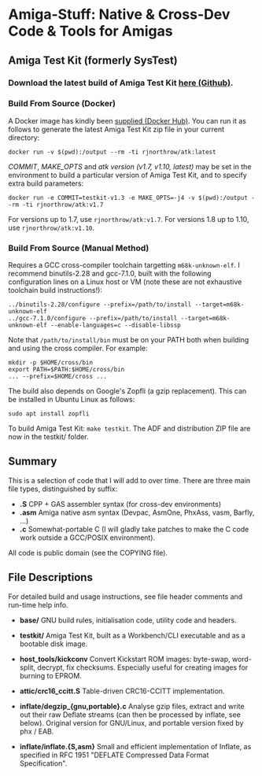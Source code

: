 # Amiga-Stuff: Native & Cross-Dev Code & Tools for Amigas


## Amiga Test Kit (formerly SysTest)

### Download the latest build of Amiga Test Kit [here (Github)](https://github.com/keirf/Amiga-Stuff/releases/download/testkit-v1.16/AmigaTestKit-v1.16.zip).

### Build From Source (Docker)

A Docker image has kindly been [supplied (Docker
Hub)](https://hub.docker.com/r/rjnorthrow/atk). You can run it as
follows to generate the latest Amiga Test Kit zip file in your current
directory:
```
docker run -v $(pwd):/output --rm -ti rjnorthrow/atk:latest
```

*COMMIT*, *MAKE_OPTS* and *atk version (v1.7, v1.10, latest)* may be
 set in the environment to build a particular version of Amiga Test
 Kit, and to specify extra build parameters:
```
docker run -e COMMIT=testkit-v1.3 -e MAKE_OPTS=-j4 -v $(pwd):/output --rm -ti rjnorthrow/atk:v1.7
```

For versions up to 1.7, use `rjnorthrow/atk:v1.7`. For versions 1.8 up to 1.10,
use `rjnorthrow/atk:v1.10`.

### Build From Source (Manual Method)

Requires a GCC cross-compiler toolchain targetting
`m68k-unknown-elf`. I recommend binutils-2.28 and gcc-7.1.0, built
with the following configuration lines on a Linux host or VM (note these are
not exhaustive toolchain build instructions!):
```
../binutils-2.28/configure --prefix=/path/to/install --target=m68k-unknown-elf
../gcc-7.1.0/configure --prefix=/path/to/install --target=m68k-unknown-elf --enable-languages=c --disable-libssp
```

Note that `/path/to/install/bin` must be on your PATH both when building
and using the cross compiler. For example:
```
mkdir -p $HOME/cross/bin
export PATH=$PATH:$HOME/cross/bin
... --prefix=$HOME/cross ...
```

The build also depends on Google's Zopfli (a gzip replacement). This can
be installed in Ubuntu Linux as follows:
```
sudo apt install zopfli
```

To build Amiga Test Kit: `make testkit`. The ADF and distribution ZIP file
are now in the testkit/ folder.

## Summary

This is a selection of code that I will add to over time. There are
three main file types, distinguished by suffix:
- **.S**    CPP + GAS assembler syntax (for cross-dev environments)
- **.asm**  Amiga native asm syntax (Devpac, AsmOne, PhxAss, vasm, Barfly, ...)
- **.c**    Somewhat-portable C (I will gladly take patches to make the C code
            work outside a GCC/POSIX environment).

All code is public domain (see the COPYING file).


## File Descriptions

For detailed build and usage instructions, see
file header comments and run-time help info.

- **base/**
  GNU build rules, initialisation code, utility code and headers.

- **testkit/**
  Amiga Test Kit, built as a Workbench/CLI executable and as a
  bootable disk image.

- **host_tools/kickconv**
  Convert Kickstart ROM images: byte-swap, word-split, decrypt, fix checksums.
  Especially useful for creating images for burning to EPROM.

- **attic/crc16_ccitt.S**
  Table-driven CRC16-CCITT implementation.

- **inflate/degzip_{gnu,portable}.c**
  Analyse gzip files, extract and write out their raw Deflate streams
  (can then be processed by inflate, see below).
  Original version for GNU/Linux, and portable version fixed by phx / EAB.

- **inflate/inflate.{S,asm}**
  Small and efficient implementation of Inflate, as specified
  in RFC 1951 "DEFLATE Compressed Data Format Specification".

